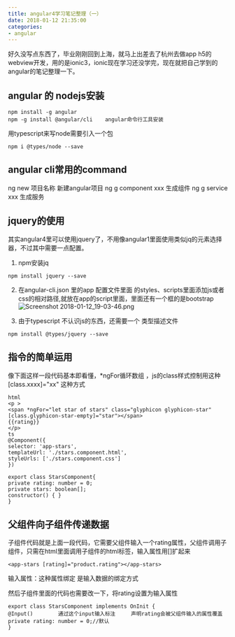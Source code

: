 ```yaml
---
title: angular4学习笔记整理（一）
date: 2018-01-12 21:35:00
categories:
- angular
---
```

好久没写点东西了，毕业刚刚回到上海，就马上出差去了杭州去做app h5的webview开发，用的是ionic3，ionic现在学习还没学完，现在就把自己学到的angular的笔记整理一下。
## angular 的 nodejs安装
```
npm install -g angular
npm -g install @angular/cli    angular命令行工具安装
```
用typescript来写node需要引入一个包
```
npm i @types/node --save
```
## angular cli常用的command
ng new 项目名称          新建angular项目
ng g component xxx  生成组件
ng g service xxx  生成服务     
## jquery的使用
其实angular4里可以使用jquery了，不用像angular1里面使用类似jq的元素选择器，不过其中需要一点配置。
1. npm安装jq 
```
npm install jquery --save
```
2. 在angular-cli.json  里的app 配置文件里面 的styles、scripts里面添加js或者css的相对路径,就放在app的script里面，里面还有一个框的是bootstrap
![Screenshot 2018-01-12_19-03-46.png](http://upload-images.jianshu.io/upload_images/6114493-648480aa2acad151.png?imageMogr2/auto-orient/strip%7CimageView2/2/w/1240)

3. 由于typescript 不认识js的东西，还需要一个 类型描述文件
```
npm install @types/jquery --save
```
## 指令的简单运用
像下面这样一段代码基本即看懂，*ngFor循环数组 ，js的class样式控制用这种[class.xxxx]="xx" 这种方式
```
html
<p >
<span *ngFor="let star of stars" class="glyphicon glyphicon-star"
[class.glyphicon-star-empty]="star"></span>
{{rating}}
</p>
ts
@Component({
selector: 'app-stars',
templateUrl: './stars.component.html',
styleUrls: ['./stars.component.css']
})

export class StarsComponent{
private rating: number = 0;
private stars: boolean[];
constructor() { }
}
```
## 父组件向子组件传递数据 
子组件代码就是上面一段代码，它需要父组件输入一个rating属性，父组件调用子组件，只需在html里面调用子组件的html标签，输入属性用[]扩起来
```
<app-stars [rating]="product.rating"></app-stars>
```
输入属性：这种属性绑定  是输入数据的绑定方式

然后子组件里面的代码也需要改一下，将rating设置为输入属性
```
export class StarsComponent implements OnInit {
@Input()        通过这个input输入标注     声明rating会被父组件输入的属性覆盖
private rating: number = 0;//默认
}
```

